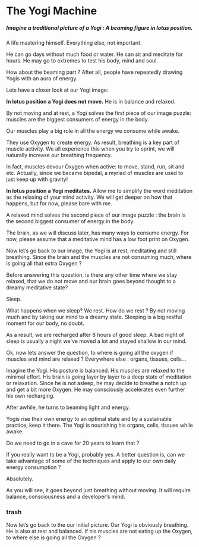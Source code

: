 # The Yogi Machine

##### Imagine a traditional picture of a Yogi : A beaming figure in lotus position. 

A life mastering himself. Everything else, not important. 

He can go days without much food or water. He can sit and meditate for hours. He may go to extremes to test his body, mind and soul. 

How about the beaming part ? After all, people have repeatedly drawing Yogis with an aura of energy. 

Lets have a closer look at our Yogi image:

**In lotus position a Yogi does not move.** He is in balance and relaxed. 

By not moving and at rest, a Yogi solves the first piece of our image puzzle: muscles are the biggest consumers of energy in the body. 

Our muscles play a big role in all the energy we consume while awake. 

They use Oxygen to create energy. As result, breathing is a key part of muscle activity. We all experience this when you try to sprint, we will naturally increase our breathing frequency. 

In fact, muscles devour Oxygen when active: to move, stand, run, sit and etc. Actually, since we became bipedal, a myriad of muscles are used to just keep up with gravity!

**In lotus position a Yogi meditates.** Allow me to simplify the word meditation as the relaxing of your mind activity. We will get deeper on how that happens, but for now, please bare with me. 

A relaxed mind solves the second piece of our image puzzle : the brain is the second biggest consumer of energy in the body. 

The brain, as we will discuss later, has many ways to consume energy. For now, please assume that a meditative mind has a low foot print on Oxygen. 

Now let’s go back to our image, the Yogi is at rest, meditating and still breathing. Since the brain and the muscles are not consuming much, where is going all that extra Oxygen ?

Before answering this question, is there any other time where we stay relaxed, that we do not move and our brain goes beyond thought to a dreamy meditative state? 

Sleep. 

What happens when we sleep? We rest. How do we rest ? By not moving much and by taking our mind to a dreamy state. Sleeping is a big restful moment for our body, no doubt. 

As a result, we are recharged after 8 hours of good sleep. A bad night of sleep is usually a night we've moved a lot and stayed shallow in our mind. 

Ok, now lets answer the question, to where is going all the oxygen if muscles and mind are relaxed ? Everywhere else : organs, tissues, cells…

Imagine the Yogi. His posture is balanced. His muscles are relaxed to the minimal effort. His brain is going layer by layer to a deep state of meditation or relaxation. Since he is not asleep, he may decide to breathe a notch up and get a bit more Oxygen. He may consciously accelerates even further his own recharging.  

After awhile, he turns to beaming light and energy. 

Yogis rise their own energy to an optimal state and by a sustainable practice, keep it there. The Yogi is nourishing his organs, cells, tissues while awake. 

Do we need to go in a cave for 20 years to learn that ? 

If you really want to be a Yogi, probably yes. A better question is, can we take advantage of some of the techniques and apply to our own daily energy consumption ? 

Absolutely. 

As you will see, it goes beyond just breathing without moving. It will require balance, consciousness and a developer’s mind. 



### trash
Now let’s go back to the our initial picture.  Our Yogi is obviously breathing. He is also at rest and balanced. If his muscles are not eating up the Oxygen, to where else is going all the Oxygen ?
